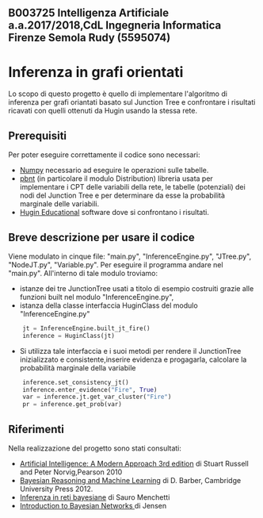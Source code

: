 ## B003725 Intelligenza Artificiale a.a.2017/2018,CdL Ingegneria Informatica Firenze Semola Rudy (5595074)
# Inferenza in grafi orientati
Lo scopo di questo progetto è quello di implementare l'algoritmo di inferenza per grafi oriantati basato sul Junction Tree e confrontare i risultati ricavati con quelli ottenuti da Hugin usando la stessa rete.

## Prerequisiti

Per poter eseguire correttamente il codice sono necessari:

* [Numpy](http://www.numpy.org/) necessario ad eseguire le operazioni sulle tabelle.
* [pbnt](https://github.com/achille/pbnt) (in particolare il modulo Distribution) libreria usata per implementare i CPT delle variabili della rete, le tabelle (potenziali) dei nodi del Junction Tree e per determinare da esse la probabilità marginale delle variabili.
* [Hugin Educational](https://www.hugin.com/index.php/hugin-explorerhugin-educational/) software dove si confrontano i risultati.

## Breve descrizione per usare il codice 
Viene modulato in cinque file: "main.py", "InferenceEngine.py", "JTree.py", "NodeJT.py", "Variable.py".
 Per eseguire il programma andare nel "main.py". All'interno di tale modulo troviamo:
 
* istanze dei tre JunctionTree usati a titolo di esempio costruiti grazie alle funzioni built nel modulo "InferenceEngine.py",
* istanza della classe interfaccia HuginClass del modulo "InferenceEngine.py"

```python
    jt = InferenceEngine.built_jt_fire()
    inference = HuginClass(jt)
```

* Si utilizza tale interfaccia e i suoi metodi per rendere il JunctionTree inizializzato e consistente,inserire evidenza e progagarla, calcolare la probabilità marginale della variabile

```python
    inference.set_consistency_jt()
    inference.enter_evidence("Fire", True)
    var = inference.jt.get_var_cluster("Fire")
    pr = inference.get_prob(var)
```

## Riferimenti

Nella realizzazione del progetto sono stati consultati:

* [Artificial Intelligence: A Modern Approach 3rd edition](http://aima.cs.berkeley.edu//) di  Stuart Russell and Peter Norvig,Pearson 2010 
* [Bayesian Reasoning and Machine Learning](http://www.cs.ucl.ac.uk/staff/d.barber/brml/) di D. Barber, Cambridge University Press 2012.
* [Inferenza in reti bayesiane](https://www.google.it/url?sa=t&rct=j&q=&esrc=s&source=web&cd=2&cad=rja&uact=8&ved=0ahUKEwjuk_jqvL_ZAhVMyKQKHT9KCkYQFggtMAE&url=http%3A%2F%2Fdigilander.libero.it%2Fsauromenchetti%2Fexams%2Fbn.pdf&usg=AOvVaw110idIIinEeXCwwY134nss) di Sauro Menchetti
* [Introduction to Bayesian Networks ](http://ai.dinfo.unifi.it/teaching/ai15/jens.zip) di Jensen
